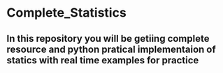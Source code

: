 # Complete_Statistics

## In this repository you will be getiing complete resource and python pratical implementaion of statics with real time examples for practice
